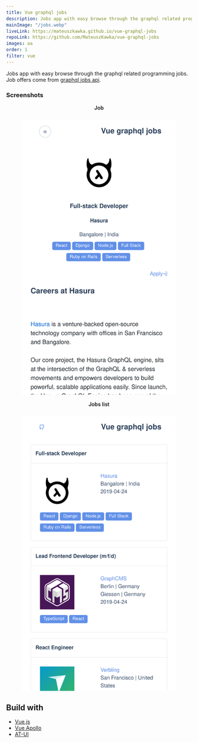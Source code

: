 ```yaml
---
title: Vue graphql jobs
description: Jobs app with easy browse through the graphql related programming jobs.
mainImage: "/jobs.webp"
liveLink: https://mateuszkawka.github.io/vue-graphql-jobs
repoLink: https://github.com/MateuszKawka/vue-graphql-jobs
images: aa
order: 1
filter: vue
---
```



Jobs app with easy browse through the graphql related programming jobs. Job offers come from [graphql jobs api](https://graphql.jobs/).

### Screenshots


<span style="display:block;font-weight:600; margin-bottom:24px; text-align:center">Job</span>
<span style="display:block;margin:0 auto;max-width:420px">![job](./images/vue-graphql-jobs/job.webp)</span>


<span style="display:block;font-weight:600; margin-bottom:24px; text-align:center">Jobs list</span>
<span style="display:block;margin:0 auto;max-width:420px">![jobs list](./images/vue-graphql-jobs/jobs-list.webp)</span>

## Build with

 * [Vue.js](https://vuejs.org/)
 * [Vue Apollo](https://apollo.vuejs.org/)
 * [AT-UI](https://at-ui.github.io/at-ui/#/en)